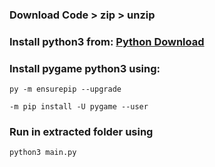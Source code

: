 ### Download Code > zip > unzip

### Install python3 from: [Python Download](https://www.python.org/downloads/windows/)

### Install pygame python3 using: 
```
py -m ensurepip --upgrade

-m pip install -U pygame --user
```

### Run in extracted folder using 
```
python3 main.py
```
